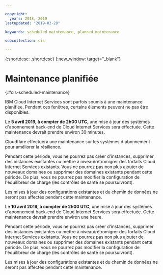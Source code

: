 ```yaml
---

copyright:
  years: 2018, 2019
lastupdated: "2019-03-28"

keywords: scheduled maintenance, planned maintenance

subcollection: cis

---
```


{:shortdesc: .shortdesc}
{:new_window: target="_blank"}

# Maintenance planifiée 
{:#cis-scheduled-maintenance}

IBM Cloud Internet Services sont parfois soumis à une maintenance planifiée. Pendant ces fenêtres, certains éléments peuvent ne pas être disponibles.  

Le **5 avril 2019, à compter de 2h00 UTC**, une mise à jour des systèmes d'abonnement back-end de Cloud Internet Services sera effectuée. Cette maintenance devrait prendre environ 30 minutes.  

Cloudflare effectuera une maintenance sur les systèmes d'abonnement pour améliorer la résilience.  

Pendant cette période, vous ne pourrez pas créer d'instances, supprimer des instances existantes ou mettre à niveau/rétromigrer des forfaits Cloud Internet Services existants. Vous ne pourrez pas non plus ajouter de nouveaux domaines ou supprimer des domaines existants pendant cette période. De plus, vous ne pourrez pas modifier la configuration de l'équilibreur de charge (les contrôles de santé se poursuivront). 

Les mises à jour des configurations existantes et du chemin de données ne seront pas affectés pendant cette maintenance. 

Le **10 avril 2019, à compter de 2h00 UTC**, une mise à jour des systèmes d'abonnement back-end de Cloud Internet Services sera effectuée. Cette maintenance devrait prendre environ une heure. 

Pendant cette période, vous ne pourrez pas créer d'instances, supprimer des instances existantes ou mettre à niveau/rétromigrer des forfaits Cloud Internet Services existants. Vous ne pourrez pas non plus ajouter de nouveaux domaines ou supprimer des domaines existants pendant cette période. De plus, vous ne pourrez pas modifier la configuration de l'équilibreur de charge (les contrôles de santé se poursuivront). 

Les mises à jour des configurations existantes et du chemin de données ne seront pas affectés pendant cette maintenance. 

